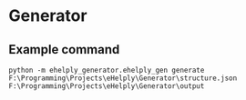 # Generator


## Example command
`python -m ehelply_generator.ehelply_gen generate F:\Programming\Projects\eHelply\Generator\structure.json F:\Programming\Projects\eHelply\Generator\output`